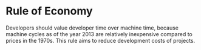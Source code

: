 

# Rule of Economy

Developers should value developer time over machine time, because machine cycles as of the year 2013 are relatively inexpensive compared to prices in the 1970s. This rule aims to reduce development costs of projects.
